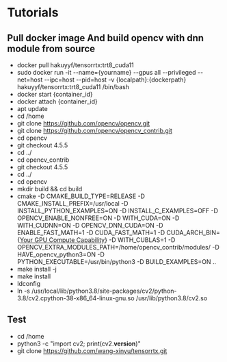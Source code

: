 # Tutorials

## Pull docker image And build opencv with dnn module from source
- docker pull hakuyyf/tensorrtx:trt8_cuda11
- sudo docker run -it --name={yourname} --gpus all --privileged --net=host --ipc=host --pid=host -v {localpath}:{dockerpath} hakuyyf/tensorrtx:trt8_cuda11 /bin/bash
- docker start {container_id}
- docker attach {container_id}
- apt update
- cd /home
- git clone https://github.com/opencv/opencv.git
- git clone https://github.com/opencv/opencv_contrib.git
- cd opencv
- git checkout 4.5.5
- cd ../
- cd opencv_contrib
- git checkout 4.5.5
- cd ../
- cd opencv
- mkdir build && cd build
- cmake -D CMAKE_BUILD_TYPE=RELEASE -D CMAKE_INSTALL_PREFIX=/usr/local -D INSTALL_PYTHON_EXAMPLES=ON -D INSTALL_C_EXAMPLES=OFF -D OPENCV_ENABLE_NONFREE=ON -D WITH_CUDA=ON -D WITH_CUDNN=ON -D OPENCV_DNN_CUDA=ON -D ENABLE_FAST_MATH=1 -D CUDA_FAST_MATH=1 -D CUDA_ARCH_BIN={[Your GPU Compute Capability](https://developer.nvidia.com/zh-cn/cuda-gpus#compute)} -D WITH_CUBLAS=1 -D OPENCV_EXTRA_MODULES_PATH=/home/opencv_contrib/modules/ -D HAVE_opencv_python3=ON -D PYTHON_EXECUTABLE=/usr/bin/python3 -D BUILD_EXAMPLES=ON ..
- make install -j
- make install
- ldconfig
- ln -s /usr/local/lib/python3.8/site-packages/cv2/python-3.8/cv2.cpython-38-x86_64-linux-gnu.so /usr/lib/python3.8/cv2.so

## Test
- cd /home
- python3 -c "import cv2; print(cv2.__version__)"
- git clone https://github.com/wang-xinyu/tensorrtx.git

